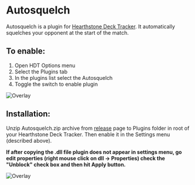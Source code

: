 # Autosquelch

Autosquelch is a plugin for [Hearthstone Deck Tracker].
It automatically squelches your opponent at the start of the match.

## To enable:
1. Open HDT Options menu
2. Select the Plugins tab
3. In the plugins list select the Autosquelch 
4. Toggle the switch to enable plugin

![Overlay](http://i.imgur.com/X0meykH.png "Enabling the plugin")

## Installation:
Unzip Autosquelch.zip archive from [release] page to Plugins folder in root of your Hearthstone Deck Tracker.
Then enable it in the Settings menu (described above).

**If after copying the .dll file plugin does not appear in settings menu, go edit properties (right mouse click on dll -> Properties) check the "Unblock" check box and then hit Apply button.**

![Overlay](http://i.imgur.com/HEBhZ5A.png "Unblocking dll")

[Hearthstone Deck Tracker]:https://github.com/Epix37/Hearthstone-Deck-Tracker
[release]:https://github.com/ko-vasilev/hearthstone-autosquelch/releases/latest
